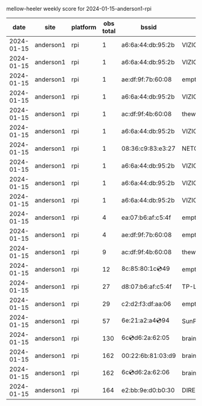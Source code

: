 mellow-heeler weekly score for 2024-01-15-anderson1-rpi

|date|site|platform|obs total|bssid|ssid|
|--|--|--|--|--|--|
|2024-01-15|anderson1|rpi|1|a6:6a:44:db:95:2b|VIZIOCastAudio4053|
|2024-01-15|anderson1|rpi|1|a6:6a:44:db:95:2b|VIZIOCastAudio5989|
|2024-01-15|anderson1|rpi|1|ae:df:9f:7b:60:08|empty_ssid|
|2024-01-15|anderson1|rpi|1|a6:6a:44:db:95:2b|VIZIOCastAudio6911|
|2024-01-15|anderson1|rpi|1|ac:df:9f:4b:60:08|theweef|
|2024-01-15|anderson1|rpi|1|a6:6a:44:db:95:2b|VIZIOCastAudio8639|
|2024-01-15|anderson1|rpi|1|08:36:c9:83:e3:27|NETGEAR34|
|2024-01-15|anderson1|rpi|1|a6:6a:44:db:95:2b|VIZIOCastAudio8698|
|2024-01-15|anderson1|rpi|1|a6:6a:44:db:95:2b|VIZIOCastAudio8947|
|2024-01-15|anderson1|rpi|1|a6:6a:44:db:95:2b|VIZIOCastAudio3793|
|2024-01-15|anderson1|rpi|4|ea:07:b6:af:c5:4f|empty_ssid|
|2024-01-15|anderson1|rpi|4|ae:df:9f:7b:60:08|empty_ssid|
|2024-01-15|anderson1|rpi|9|ac:df:9f:4b:60:08|theweef|
|2024-01-15|anderson1|rpi|12|8c:85:80:1c:cd:49|empty_ssid|
|2024-01-15|anderson1|rpi|27|d8:07:b6:af:c5:4f|TP-Link_C54F|
|2024-01-15|anderson1|rpi|29|c2:d2:f3:df:aa:06|empty_ssid|
|2024-01-15|anderson1|rpi|57|6e:21:a2:a4:cd:94|SunPower21450|
|2024-01-15|anderson1|rpi|130|6c:cd:d6:2a:62:05|braingang2_5GEXT|
|2024-01-15|anderson1|rpi|162|00:22:6b:81:03:d9|braingang2|
|2024-01-15|anderson1|rpi|162|6c:cd:d6:2a:62:06|braingang2_2GEXT|
|2024-01-15|anderson1|rpi|164|e2:bb:9e:d0:b0:30|DIRECT-9ED03030|
